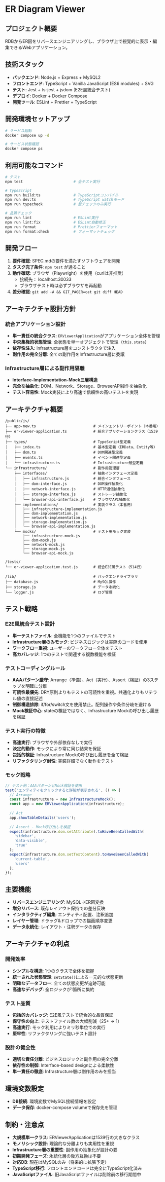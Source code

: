 # ER Diagram Viewer

## プロジェクト概要

RDBからER図をリバースエンジニアリングし、ブラウザ上で視覚的に表示・編集できるWebアプリケーション。

## 技術スタック

- **バックエンド**: Node.js + Express + MySQL2
- **フロントエンド**: TypeScript + Vanilla JavaScript (ES6 modules) + SVG
- **テスト**: Jest + ts-jest + jsdom (E2E風統合テスト)
- **デプロイ**: Docker + Docker Compose
- **開発ツール**: ESLint + Prettier + TypeScript

## 開発環境セットアップ

```bash
# サービス起動
docker compose up -d

# サービス状態確認
docker compose ps
```

## 利用可能なコマンド

```bash
# テスト
npm test                       # 全テスト実行

# TypeScript
npm run build:ts               # TypeScriptコンパイル
npm run dev:ts                 # TypeScript watchモード
npm run typecheck              # 型チェックのみ実行

# 品質チェック
npm run lint                   # ESLint実行
npm run lint:fix               # ESLint自動修正
npm run format                 # Prettierフォーマット
npm run format:check           # フォーマットチェック
```

## 開発フロー

1. **要件確認**: SPEC.mdの要件を満たすソフトウェアを開発
2. **タスク完了条件**: `npm test` が通ること
3. **動作確認**: ブラウザ（Playwright）を使用（curlは非推奨）
   - 接続先： localhost:30033
   - ブラウザテスト時は必ずブラウザを再起動
4. **差分確認**: `git add -A && GIT_PAGER=cat git diff HEAD`

## アーキテクチャ設計方針

### 統合アプリケーション設計

- **単一責任の統合クラス**: `ERViewerApplication`がアプリケーション全体を管理
- **中央集権的状態管理**: 全状態を単一オブジェクトで管理（`this.state`）
- **依存性注入**: Infrastructure層をコンストラクタで注入
- **副作用の完全分離**: 全ての副作用をInfrastructure層に委譲

### Infrastructure層による副作用隔離

- **Interface-Implementation-Mock三層構造**
- **完全な抽象化**: DOM、Network、Storage、BrowserAPI操作を抽象化
- **テスト容易性**: Mock実装により高速で信頼性の高いテストを実現

## アーキテクチャ概要

```
/public/js/
├── app-new.ts                          # メインエントリーポイント（本番用）
├── er-viewer-application.ts            # 統合アプリケーションクラス（1539行）
├── types/                              # TypeScript型定義
│   ├── index.ts                        # 基本型定義（ERData、Entity等）
│   ├── dom.ts                          # DOM関連型定義
│   ├── events.ts                       # イベント関連型定義
│   └── infrastructure.ts               # Infrastructure層型定義
└── infrastructure/                     # 副作用管理層
    ├── interfaces/                     # 抽象インタフェース定義
    │   ├── infrastructure.js           # 統合インタフェース
    │   ├── dom-interface.js            # DOM操作抽象化
    │   ├── network-interface.js        # HTTP通信抽象化
    │   ├── storage-interface.js        # ストレージ抽象化
    │   └── browser-api-interface.js    # ブラウザAPI抽象化
    ├── implementations/                # 実装クラス（本番用）
    │   ├── infrastructure-implementation.js
    │   ├── dom-implementation.js
    │   ├── network-implementation.js
    │   ├── storage-implementation.js
    │   └── browser-api-implementation.js
    └── mocks/                          # テスト用モック実装
        ├── infrastructure-mock.js
        ├── dom-mock.js
        ├── network-mock.js
        ├── storage-mock.js
        └── browser-api-mock.js

/tests/
└── er-viewer-application.test.js       # 統合E2E風テスト（514行）

/lib/                                   # バックエンドライブラリ
├── database.js                         # MySQL操作
├── storage.js                          # データ永続化
└── logger.js                           # ログ管理
```

## テスト戦略

### E2E風統合テスト設計

- **単一テストファイル**: 全機能を1つのファイルでテスト
- **Infrastructure層のみモック**: ビジネスロジックは実際のコードを使用
- **ワークフロー重視**: ユーザーのワークフロー全体をテスト
- **高カバレッジ**: 1つのテストで関連する複数機能を検証

### テストコーディングルール

- **AAAパターン厳守**: Arrange（準備）、Act（実行）、Assert（検証）の3ステップを明確に分離
- **可読性最優先**: DRY原則よりもテストの可読性を重視。共通化よりもリテラル値の直接記述
- **制御構造排除**: if/for/switch文を使用禁止。配列操作や条件分岐を避ける
- **Mock検証中心**: stateの検証ではなく、Infrastructure Mockの呼び出し履歴を検証

### テスト実行の特徴

- **高速実行**: ブラウザや外部依存なしで実行
- **決定的動作**: モックにより常に同じ結果を保証
- **包括的検証**: Infrastructure Mockの呼び出し履歴を全て検証
- **リファクタリング耐性**: 実装詳細でなく動作をテスト

### モック戦略

```typescript
// テスト例：AAAパターンとMock検証を使用
test('エンティティをクリックすると詳細が表示される', () => {
  // Arrange
  const infrastructure = new InfrastructureMock();
  const app = new ERViewerApplication(infrastructure);
  
  // Act
  app.showTableDetails('users');
  
  // Assert - Mock呼び出しを検証
  expect(infrastructure.dom.setAttribute).toHaveBeenCalledWith(
    'sidebar', 
    'data-visible', 
    'true'
  );
  expect(infrastructure.dom.setTextContent).toHaveBeenCalledWith(
    'current-table', 
    'users'
  );
});
```

## 主要機能

- **リバースエンジニアリング**: MySQL→ER図変換
- **増分リバース**: 既存レイアウト保持での差分反映
- **インタラクティブ編集**: エンティティ配置、注釈追加
- **レイヤー管理**: ドラッグ&ドロップでの描画順序変更
- **データ永続化**: レイアウト・注釈データの保存

## アーキテクチャの利点

### 開発効率

- **シンプルな構造**: 1つのクラスで全体を把握
- **統一された状態管理**: `setState()`による一元的な状態更新
- **明確なデータフロー**: 全ての状態変更が追跡可能
- **高速なデバッグ**: 全ロジックが1箇所に集約

### テスト品質

- **包括的カバレッジ**: E2E風テストで統合的な品質保証
- **保守性の向上**: テストファイル数の大幅削減（25+ → 1）
- **高速実行**: モック利用によりミリ秒単位での実行
- **堅牢性**: リファクタリングに強いテスト設計

### 設計の健全性

- **適切な責任分離**: ビジネスロジックと副作用の完全分離
- **依存性の制御**: Interface-based designによる柔軟性
- **単一責任の徹底**: Infrastructure層は副作用のみを担当

## 環境変数設定

- **DB接続**: 環境変数でMySQL接続情報を設定
- **データ保存**: docker-compose volumeで保存先を管理

## 制約・注意点

- **大規模単一クラス**: ERViewerApplicationは1539行の大きなクラス
- **モノリシック設計**: 理論的な分離よりも実用性を重視
- **Infrastructure層の重要性**: 副作用の抽象化が設計の要
- **初期開発フェーズ**: 永続化層の後方互換は不要
- **対応DB**: 現在はMySQLのみ（将来的に拡張予定）
- **TypeScript移行**: フロントエンドコードは完全にTypeScript化済み
- **JavaScriptファイル**: 旧JavaScriptファイルは削除前の移行期間中
